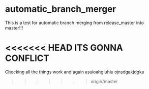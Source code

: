 # automatic_branch_merger

This is a test for automatic branch merging from release_master into master!!!

<<<<<<< HEAD
ITS GONNA CONFLICT
=======

Checking all the things work
and again
asuioahgiuhiu
ojnsdgakjdgku
>>>>>>> origin/master
